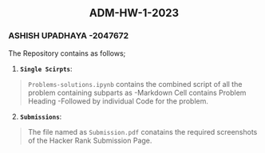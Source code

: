 <center><h2>ADM-HW-1-2023</h2></center>
<h3>ASHISH UPADHAYA -2047672</h3>
<p>The Repository contains as follows;</p>


1. __`Single Scirpts`__:
  >  `Problems-solutions.ipynb` contains the combined script of all the problem containing subparts as
   -Markdown Cell contains Problem Heading
   -Followed by individual Code for the problem.
   
2. __`Submissions`__:

  > The file named as `Submission.pdf` conatains the required screenshots of the Hacker Rank Submission Page.




